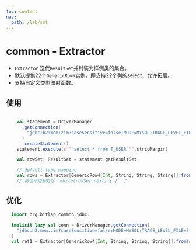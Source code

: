 ```yaml
---
toc: content
nav:
  path: /lab/smt
---
```


# common - Extractor

- `Extractor` 迭代`ResultSet`并封装为样例类的集合。
- 默认提供22个`GenericRowN`实例，即支持22个列的select，允许拓展。
- 支持自定义类型映射函数。

## 使用
```scala

    val statement = DriverManager
      .getConnection(
        "jdbc:h2:mem:zim?caseSensitive=false;MODE=MYSQL;TRACE_LEVEL_FILE=2;INIT=RUNSCRIPT FROM 'classpath:test.sql'"
      )
      .createStatement()
    statement.execute(s"""select * from T_USER""".stripMargin)

    val rowSet: ResultSet = statement.getResultSet

    // default type mapping
    val rows = Extractor[GenericRow4[Int, String, String, String]].from(rowSet) 
    // 再也不用到处写 `while(rowSet.next) { }` 了
```

## 优化
```scala
  import org.bitlap.common.jdbc._
  
  implicit lazy val conn = DriverManager.getConnection(
    "jdbc:h2:mem:zim?caseSensitive=false;MODE=MYSQL;TRACE_LEVEL_FILE=2;INIT=RUNSCRIPT FROM 'classpath:test.sql'"
  )
  val ret1 = Extractor[GenericRow4[Int, String, String, String]].from(sql"select * from T_USER")
```
